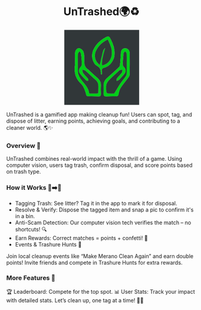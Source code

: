 <h1 align="center">UnTrashed🌍♻️</h1>
<div align="center">
    <img src="./static/UnTrashed.svg" height="200">
</div>

UnTrashed is a gamified app making cleanup fun! Users can spot, tag, and dispose of litter, earning points, achieving goals, and contributing to a cleaner world. 🌎✨

### Overview 🎯

UnTrashed combines real-world impact with the thrill of a game. Using computer vision, users tag trash, confirm disposal, and score points based on trash type.

### How it Works 🚮➡️📱

- Tagging Trash: See litter? Tag it in the app to mark it for disposal.
- Resolve & Verify: Dispose the tagged item and snap a pic to confirm it's in a bin.
- Anti-Scam Detection: Our computer vision tech verifies the match – no shortcuts! 🔍
- Earn Rewards: Correct matches = points + confetti! 🎉
- Events & Trashure Hunts 🎈

Join local cleanup events like “Make Merano Clean Again” and earn double points!
Invite friends and compete in Trashure Hunts for extra rewards.

### More Features 🌟

🏆 Leaderboard: Compete for the top spot.
📊 User Stats: Track your impact with detailed stats.
Let’s clean up, one tag at a time! 🧹🌱
